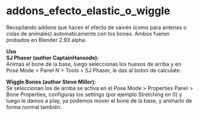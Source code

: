 # addons_efecto_elastic_o_wiggle
Recopilando addons que hacen el efecto de vaivén (como para antenas o colas de animales) automaticamente con los bones.
Ambos fueron probados en Blender 2.93 alpha.

**Uso**  
**SJ Phaser (author CaptainHansode):**  
Animas el bone de la base, luego seleccionas los huesos de arriba y en Pose Mode > Panel N > Tools > SJ Phaser, le das al boton de calculate. 

**Wiggle Bones (author Steve Miller):**  
Se seleccionan los de arriba se activa en el Pose Mode > Properties Panel > Bone Properties, configuras los settings (por ejemplo Stretching en 0) y luego le damos a play, ya podemos mover el bone de la base, y animarlo de forma normal también.
